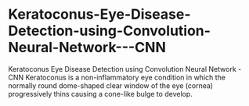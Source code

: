# Keratoconus-Eye-Disease-Detection-using-Convolution-Neural-Network---CNN

Keratoconus Eye Disease Detection using Convolution Neural Network - CNN
Keratoconus is a non-inflammatory eye condition in which the normally round dome-shaped clear window of the eye (cornea) progressively thins causing a cone-like bulge to develop. 

